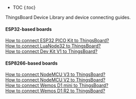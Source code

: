 
* TOC
{:toc}

ThingsBoard Device Library and device connecting guides.  

#### ESP32-based boards

<!--[How to connect M5Stack Timer Camera X to ThingsBoard?](/docs/devices-library/{{docsPrefix}}m5stack-timer-camera-x/)  
[How to connect ESP-EYE to ThingsBoard?](/docs/devices-library/{{docsPrefix}}esp-eye/)-->  

[How to connect ESP32 PICO Kit to ThingsBoard?](/docs/devices-library/{{docsPrefix}}esp32picokit/)  
[How to connect LuaNode32 to ThingsBoard?](/docs/devices-library/{{docsPrefix}}luanode32/)  
[How to connect Dev Kit V1 to ThingsBoard?](/docs/devices-library/{{docsPrefix}}dev-kit-v1/)  

#### ESP8266-based boards

[How to connect NodeMCU V3 to ThingsBoard?](/docs/devices-library/{{docsPrefix}}nodemcuv3/)  
[How to connect NodeMCU V2 to ThingsBoard?](/docs/devices-library/{{docsPrefix}}nodemcuv2/)  
[How to connect Wemos D1 mini to ThingsBoard?](/docs/devices-library/{{docsPrefix}}wemos-d1-mini-esp8266/)  
[How to connect Wemos D1 R2 to ThingsBoard?](/docs/devices-library/{{docsPrefix}}wemos-d1-r2/)  

